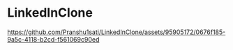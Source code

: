 # LinkedInClone

https://github.com/Pranshu1sati/LinkedInClone/assets/95905172/0676f185-9a5c-4118-b2cd-f561069c90ed

